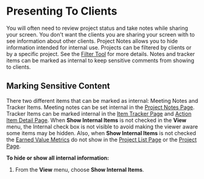 # Presenting To Clients

You will often need to review project status and take notes while sharing your screen. You don't want the clients you are sharing your screen with to see information about other clients. Project Notes allows you to hide information intended for internal use. Projects can be filtered by clients or by a specific project. See the [Filter Tool](<Filter Tool>) for more details. Notes and tracker items can be marked as internal to keep sensitive comments from showing to clients.

## Marking Sensitive Content

There two different items that can be marked as internal: Meeting Notes and Tracker Items. Meeting notes can be set internal in the [Project Notes Page](<Notes Page>). Tracker Items can be marked internal in the [Item Tracker Page](<ItemTrackerPanel>) and [Action Item Detail Page](<Action Item Detail Page>). When **Show Internal Items** is not checked in the **View** menu, the Internal check box is not visible to avoid making the viewer aware some items may be hidden. Also, when **Show Internal Items** is not checked the [Earned Value Metrics](<Earned Value Terms>) do not show in the [Project List Page](<ProjectListPage>) or the [Project Page](<ProjectPage>).

**To hide or show all internal information:**
1. From the **View** menu, choose **Show Internal Items**.